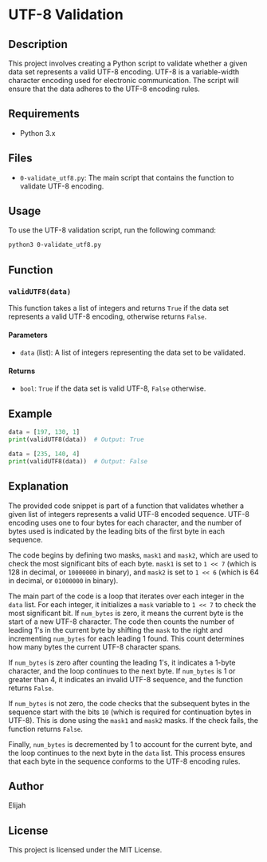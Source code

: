 # UTF-8 Validation

## Description

This project involves creating a Python script to validate whether a given data set represents a valid UTF-8 encoding. UTF-8 is a variable-width character encoding used for electronic communication. The script will ensure that the data adheres to the UTF-8 encoding rules.

## Requirements

- Python 3.x

## Files

- `0-validate_utf8.py`: The main script that contains the function to validate UTF-8 encoding.

## Usage

To use the UTF-8 validation script, run the following command:

```bash
python3 0-validate_utf8.py
```

## Function

### `validUTF8(data)`

This function takes a list of integers and returns `True` if the data set represents a valid UTF-8 encoding, otherwise returns `False`.

#### Parameters

- `data` (list): A list of integers representing the data set to be validated.

#### Returns

- `bool`: `True` if the data set is valid UTF-8, `False` otherwise.

## Example

```python
data = [197, 130, 1]
print(validUTF8(data))  # Output: True

data = [235, 140, 4]
print(validUTF8(data))  # Output: False
```

## Explanation

The provided code snippet is part of a function that validates whether a given list of integers represents a valid UTF-8 encoded sequence. UTF-8 encoding uses one to four bytes for each character, and the number of bytes used is indicated by the leading bits of the first byte in each sequence.

The code begins by defining two masks, `mask1` and `mask2`, which are used to check the most significant bits of each byte. `mask1` is set to `1 << 7` (which is 128 in decimal, or `10000000` in binary), and `mask2` is set to `1 << 6` (which is 64 in decimal, or `01000000` in binary).

The main part of the code is a loop that iterates over each integer in the `data` list. For each integer, it initializes a `mask` variable to `1 << 7` to check the most significant bit. If `num_bytes` is zero, it means the current byte is the start of a new UTF-8 character. The code then counts the number of leading 1's in the current byte by shifting the `mask` to the right and incrementing `num_bytes` for each leading 1 found. This count determines how many bytes the current UTF-8 character spans.

If `num_bytes` is zero after counting the leading 1's, it indicates a 1-byte character, and the loop continues to the next byte. If `num_bytes` is 1 or greater than 4, it indicates an invalid UTF-8 sequence, and the function returns `False`.

If `num_bytes` is not zero, the code checks that the subsequent bytes in the sequence start with the bits `10` (which is required for continuation bytes in UTF-8). This is done using the `mask1` and `mask2` masks. If the check fails, the function returns `False`.

Finally, `num_bytes` is decremented by 1 to account for the current byte, and the loop continues to the next byte in the `data` list. This process ensures that each byte in the sequence conforms to the UTF-8 encoding rules.

## Author

Elijah

## License

This project is licensed under the MIT License.
